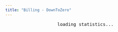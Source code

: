 ```yaml
---
title: "Billing - DownToZero"
---
```

<div id="content" style="display: flex;font-family: monospace;flex-flow: wrap;justify-content: center;">
loading statistics...
</div>
<script>
let locale = Intl.NumberFormat().resolvedOptions().locale;
let MONEYFORMAT = new Intl.NumberFormat(locale, { style: 'currency', currency: 'EUR' });
function load(){
    fetch("/api/2022-12-28/stats").then(r=>r.json()).then(data=>{
        let card = `<div style="margin:1em;width:27em;border-radius: 2em;padding: 1em;border: 1px solid grey;">
            <h5 style="background-color:#efefef;border-radius: 1em;text-align:center;">Billing Statistics</h5>
            <div class="mt-2" style="display:flex;justify-content: space-between;">
            <h5 class="card-title">last update</h5>
            <div>
              <p class="card-text mb-0" style="text-align:right;">${data.ts.substring(0,10)}</p>
              <p class="card-text" style="text-align:right;">${data.ts.substring(11,19)}</p>
            </div>
            </div>
            <div class="mt-2" style="display:flex;justify-content: space-between;">
            <h5 class="card-title">balance</h5>
            <p class="card-text" style="text-align:right;">${MONEYFORMAT.format(data.value)}</p>
            </div>
        </div>`;
        document.getElementById("content").innerHTML = card;
    }).catch(err=> {
      if(err.message == "unauthorized"){
        let card = `<div style="color: var(--bs-danger);">unauthorized</div>`;
        document.getElementById("content").innerHTML = card;
      }else{
        console.log("something went wrong");
        console.log(err);
      }
    });
}
load();
</script>